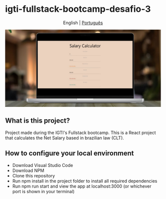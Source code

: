 # igti-fullstack-bootcamp-desafio-3

<p align="center">
	<span>English</span> | <a href="https://github.com/samlatavares/igti-fullstack-bootcamp-trabalho-3/blob/main/translations/pt-br/README.md">Português</a>
</p>

<img src="images/project_screenshot.jpg" alt="Project screenshot."></img>

## What is this project?
Project made during the IGTI's Fullstack bootcamp. This is a React project that calculates the Net Salary based in brazilian law (CLT).

## How to configure your local environment
- Download Visual Studio Code
- Download NPM
- Clone this repository
- Run npm install in the project folder to install all required dependencies
- Run npm run start and view the app at localhost:3000 (or whichever port is shown in your terminal)
